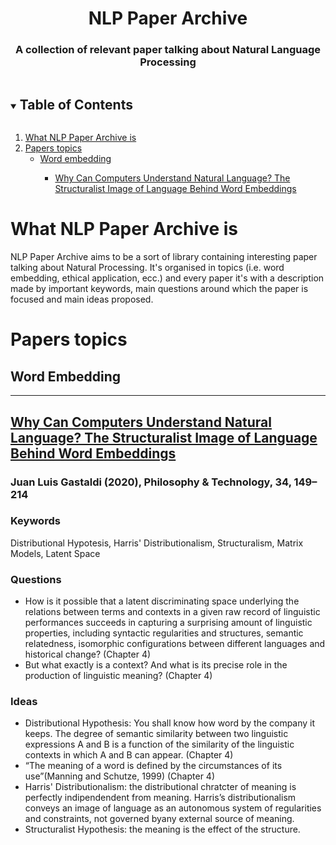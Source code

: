 <h1 align="center">NLP Paper Archive</h1>
  <h3 align="center">A collection of relevant paper talking about Natural Language Processing</h3>
  
  <!-- TABLE OF CONTENTS -->
<details open="open">
  <summary><h2 style="display: inline-block">Table of Contents</h2></summary>
  <ol>
    <li>
      <a href="#what-nlp-paper-archive-is">What NLP Paper Archive is</a>
    </li>
    <li>
      <a href="#papers-topics">Papers topics</a>
      <ul>
        <li><a href="#word-embedding">Word embedding</a></li>
          <ul>
        <li><a href="#why-can-computer-understand-natural-language">Why Can Computers Understand Natural Language? The Structuralist Image of Language Behind Word Embeddings</a></li>
          </ul>
      </ul>
    </li>
  </ol>
</details>


<!-- WHAT NLP PAPER ARCHIVE IS -->
# What NLP Paper Archive is

NLP Paper Archive aims to be a sort of library containing interesting paper talking about Natural Processing. It's organised in topics (i.e. word embedding, ethical application, ecc.) and every paper it's with a description made by important keywords, main questions around which the paper is focused and main ideas proposed.

<!-- PAPERS TOPIC -->
# Papers topics

<!-- WORD EMBEDDING -->
## Word Embedding
-------
<!-- WHY CAN COMPUTERS UNDERSTAND NATRUAL LANGUAGE -->
## [Why Can Computers Understand Natural Language? The Structuralist Image of Language Behind Word Embeddings](https://www.researchgate.net/publication/341393890_Why_Can_Computers_Understand_Natural_Language_The_Structuralist_Image_of_Language_Behind_Word_Embeddings)
### Juan Luis Gastaldi (2020), Philosophy & Technology, 34, 149–214


### Keywords 
Distributional Hypotesis, Harris' Distributionalism, Structuralism, Matrix Models, Latent Space
### Questions
* How is it possible that a latent discriminating space underlying the relations between terms and
contexts in a given raw record of linguistic performances succeeds in capturing a surprising amount of
linguistic properties, including syntactic regularities and structures, semantic relatedness,
isomorphic configurations between different languages and historical change? (Chapter 4)
* But what exactly is a context? And what is its precise role in the production of linguistic meaning? (Chapter 4)
### Ideas
* Distributional Hypothesis: You shall know how word by the company it keeps. 
The degree of semantic similarity between two linguistic expressions A and B is a function of the similarity of
the linguistic contexts in which A and B can appear. (Chapter 4)
* “The meaning of a word is defined by the circumstances of its use”(Manning and Schutze, 1999) (Chapter 4)
* Harris' Distributionalism: the distributional chratcter of meaning is perfectly indipendendent from meaning. Harris’s  distributionalism conveys  an  image  of language as an autonomous system of regularities and constraints, not governed byany  external  source  of  meaning.
* Structuralist Hypothesis: the meaning is the effect of the structure.




  
